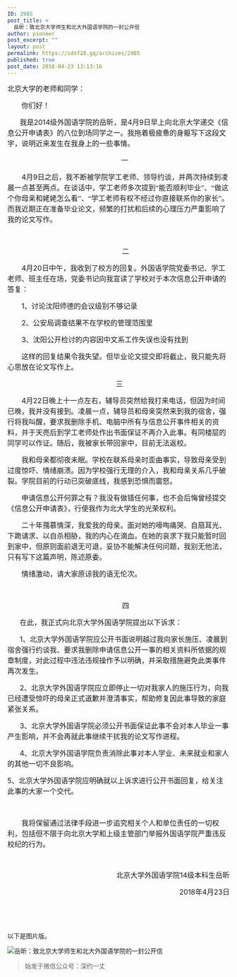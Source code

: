 ```yaml
---
ID: 2985
post_title: >
  岳昕：致北京大学师生和北大外国语学院的一封公开信
author: pioneer
post_excerpt: ""
layout: post
permalink: https://sdxf28.gq/archives/2985
published: true
post_date: 2018-04-23 13:13:16
---
```

<div class="bpp-post-content">
<p style="text-align: left;"><span style="font-family: 宋体; font-size: 16px; text-align: left;">北京大学的老师和同学：</span></p>
<p style="text-align: left; text-indent: 32px;"><span style="font-size: 16px; font-family: 宋体;">你们好！</span></p>
<p style="text-align: left; text-indent: 2em;"><span style="font-size: 16px; font-family: 宋体;">我是</span><span style="font-size: 16px;">2014</span><span style="font-size: 16px; font-family: 宋体;">级外国语学院的岳昕，是</span><span style="font-size: 16px;">4</span><span style="font-size: 16px; font-family: 宋体;">月</span><span style="font-size: 16px;">9日</span><span style="font-size: 16px; font-family: 宋体;">早上向北京大学递交《信息公开申请表》的八位到场同学之一。我拖着极疲惫的身躯写下这段文字，说明近来发生在我身上的一些事情。</span></p>
<p style="text-align: center; text-indent: 2em;"><span style="font-family: 宋体; font-size: 16px; text-align: center;">一</span></p>
<p style="text-indent: 32px;"><span style="font-size: 16px;">4</span><span style="font-size: 16px; font-family: 宋体;">月</span><span style="font-size: 16px;">9日</span><span style="font-size: 16px; font-family: 宋体;">之后，我不断被学院学工老师、领导约谈，并两次持续到凌晨一点甚至两点。在谈话中，</span><span style="font-size: 16px; font-family: 宋体;">学工老</span><span style="font-size: 16px; font-family: 宋体;">师</span><span style="font-size: 16px; font-family: 宋体;">多次提到</span><span style="font-size: 16px; font-family: 宋体;">“</span><span style="font-size: 16px; font-family: 宋体;">能否</span><span style="font-size: 16px; font-family: 宋体;">顺</span><span style="font-size: 16px; font-family: 宋体;">利</span><span style="font-size: 16px; font-family: 宋体;">毕业</span><span style="font-size: 16px; font-family: 宋体;">”</span><span style="font-size: 16px; font-family: 宋体;">、</span><span style="font-size: 16px; font-family: 宋体;">“</span><span style="font-size: 16px; font-family: 宋体;">做</span><span style="font-size: 16px; font-family: 宋体;">这</span><span style="font-size: 16px; font-family: 宋体;">个你母</span><span style="font-size: 16px; font-family: 宋体;">亲</span><span style="font-size: 16px; font-family: 宋体;">和姥姥怎么看</span><span style="font-size: 16px; font-family: 宋体;">”</span><span style="font-size: 16px; font-family: 宋体;">、</span><span style="font-size: 16px; font-family: 宋体;">“</span><span style="font-size: 16px; font-family: 宋体;">学工老</span><span style="font-size: 16px; font-family: 宋体;">师</span><span style="font-size: 16px; font-family: 宋体;">有</span><span style="font-size: 16px; font-family: 宋体;">权</span><span style="font-size: 16px; font-family: 宋体;">不</span><span style="font-size: 16px; font-family: 宋体;">经过</span><span style="font-size: 16px; font-family: 宋体;">你直接</span><span style="font-size: 16px; font-family: 宋体;">联</span><span style="font-size: 16px; font-family: 宋体;">系你的家</span><span style="font-size: 16px; font-family: 宋体;">长</span><span style="font-size: 16px; font-family: 宋体;">”</span><span style="font-size: 16px; font-family: 宋体;">。而</span><span style="font-size: 16px; font-family: 宋体;">我近期正在准备毕业论文，频繁的打扰和后续的心理压力严重影响了我的论文写作。</span></p>
<span style="font-size: 16px;"> </span>
<p style="text-align: center; text-indent: 32px;"><span style="font-size: 16px; font-family: 宋体;">二</span></p>
<p style="text-align: left; text-indent: 32px;"><span style="font-size: 16px;">4</span><span style="font-size: 16px; font-family: 宋体;">月</span><span style="font-size: 16px;">20</span><span style="font-size: 16px; font-family: 宋体;">日中午，我收到了校方的回复。外国语学院党委书记、学工老师、班主任在场，党委书记</span><span style="font-size: 16px; font-family: 宋体;">向我宣</span><span style="font-size: 16px; font-family: 宋体;">读</span><span style="font-size: 16px; font-family: 宋体;">了学校</span><span style="font-size: 16px; font-family: 宋体;">对</span><span style="font-size: 16px; font-family: 宋体;">于本次信息公开申</span><span style="font-size: 16px; font-family: 宋体;">请</span><span style="font-size: 16px; font-family: 宋体;">的答复：</span></p>
<p style="text-align: left; text-indent: 32px;"><span style="text-indent: 16px; font-size: 16px;">1</span><span style="text-indent: 16px; font-size: 16px; font-family: 宋体;">、</span><span style="text-indent: 16px; font-size: 16px; font-family: 宋体;">讨论</span><span style="text-indent: 16px; font-size: 16px; font-family: 宋体;">沈阳</span><span style="text-indent: 16px; font-size: 16px; font-family: 宋体;">师</span><span style="text-indent: 16px; font-size: 16px; font-family: 宋体;">德的会</span><span style="text-indent: 16px; font-size: 16px; font-family: 宋体;">议级别</span><span style="text-indent: 16px; font-size: 16px; font-family: 宋体;">不</span><span style="text-indent: 16px; font-size: 16px; font-family: 宋体;">够记录</span></p>
<p style="text-align: left; text-indent: 32px;"><span style="text-indent: 16px; font-size: 16px;">2</span><span style="text-indent: 16px; font-size: 16px; font-family: 宋体;">、公安局</span><span style="text-indent: 16px; font-size: 16px; font-family: 宋体;">调查结</span><span style="text-indent: 16px; font-size: 16px; font-family: 宋体;">果不在学校的管理范</span><span style="text-indent: 16px; font-size: 16px; font-family: 宋体;">围</span><span style="text-indent: 16px; font-size: 16px; font-family: 宋体;">里</span></p>
<p style="text-align: left; text-indent: 32px;"><span style="text-indent: 16px; font-size: 16px;">3</span><span style="text-indent: 16px; font-size: 16px; font-family: 宋体;">、沈阳公开</span><span style="text-indent: 16px; font-size: 16px; font-family: 宋体;">检讨</span><span style="text-indent: 16px; font-size: 16px; font-family: 宋体;">的内容因中文系工作失误也没有找到</span></p>
<p style="text-align: left; text-indent: 32px;"><span style="font-size: 16px; font-family: 宋体;">这样</span><span style="font-size: 16px; font-family: 宋体;">的回复</span><span style="font-size: 16px; font-family: 宋体;">结</span><span style="font-size: 16px; font-family: 宋体;">果令我失望。但毕业论文提交即将截止，我只能先将心思放在论文写作上。</span></p>
<p style="text-align: center;"><span style="font-size: 16px;"> </span><span style="font-family: 宋体; font-size: 16px; text-align: center; text-indent: 32px;">三</span></p>
<p style="text-align: left; text-indent: 32px;"><span style="font-size: 16px;">4</span><span style="font-size: 16px; font-family: 宋体;">月</span><span style="font-size: 16px;">22</span><span style="font-size: 16px; font-family: 宋体;">日晚上十一点左右，辅导员突然给我打来电话，但因为时间已晚，我并没有接到。凌晨一点，辅</span><span style="font-size: 16px; font-family: 宋体;">导员和母亲突然来到我的宿舍，强行将我叫醒，要求我删除手机、电脑中所有与信息公开事件相关的资料，并于天亮后到学工老师处作出书面保证不再介入此事。有同楼层的同学可以作证。</span><span style="font-size: 16px; font-family: 宋体;">随后，我被家</span><span style="font-size: 16px; font-family: 宋体;">长带回家中</span><span style="font-size: 16px; font-family: 宋体;">，目前无法返校。</span></p>
<p style="text-align: left; text-indent: 32px;"><span style="font-size: 16px; font-family: 宋体;">我和母亲都</span><span style="font-size: 16px; font-family: 宋体;">彻</span><span style="font-size: 16px; font-family: 宋体;">夜未眠。学校在联系母亲时歪曲事实，导致母亲受到过度惊吓、情绪崩溃。因为学校强行无理的介入，我和母亲关系几乎破裂。学院目前的行动已突破底线，我感到恐惧而震怒。</span></p>
<p style="text-align: left; text-indent: 32px;"><span style="font-size: 16px; font-family: 宋体;">申请信息公开何罪之有？我没有做错任何事，也不会后悔曾经提交《信息公开申请表》，行使我作为北大学生的光荣权利。</span></p>
<p style="text-align: left; text-indent: 32px;"><span style="font-size: 16px; font-family: 宋体;">二十年孺慕情深，我爱我的母亲。面对她的嚎啕痛哭、自扇耳光、下跪请求、以自杀相胁，我的内心在滴血。在她的哀求下我只能暂时回到家中，但原则面前退无可退，妥协不能解决任何问题，我别无他法，只有写下这篇声明，陈述原委。</span></p>
<p style="text-align: left; text-indent: 32px;"><span style="font-size: 16px; font-family: 宋体;">情绪激动，请大家原谅我的语无伦次。</span></p>
<p style="text-align: left; text-indent: 32px;"><span style="font-size: 16px;"> </span></p>
<p style="text-align: center; text-indent: 32px;"><span style="font-size: 16px; font-family: 宋体;">四</span></p>
<p style="text-align: left; text-indent: 2em;"><span style="font-size: 16px; font-family: 宋体;">在此，我正式向北京大学外国语学院提出以下诉求：</span></p>
<p style="text-align: left; text-indent: 2em;"><span style="font-size: 16px;">1</span><span style="font-size: 16px; font-family: 宋体;">、北京大学外国语学院应公开书面说明越过我向家长施压、凌晨到宿舍强行约谈我、要求我删除申请信息公开一事的相关资料所依据的规章制度，对此过程中违法违规操作予以明确，并采取措施避免此类事件再次发生。</span></p>
<p style="text-align: left; text-indent: 2em;"><span style="font-size: 16px;">2</span><span style="font-size: 16px; font-family: 宋体;">、北京大学外国语学院应立即停止一切对我家人的施压行为，向我已经遭受惊吓的母亲正式道歉并澄清事实，帮助修复因此事导致的家庭紧张关系。</span></p>
<p style="text-align: left; text-indent: 2em;"><span style="font-size: 16px;">3</span><span style="font-size: 16px; font-family: 宋体;">、北京大学外国语学院必须公开书面保证此事不会对本人毕业一事产生影响，并不会再就此事继续干扰我的论文写作进程。</span></p>
<p style="text-align: left; text-indent: 2em;"><span style="font-size: 16px;">4</span><span style="font-size: 16px; font-family: 宋体;">、北京大学外国语学院负责消除此事对本人学业、未来就业和家人的其他一切不良影响。</span></p>
<p style="text-align: left;"><span style="font-size: 16px;">5</span><span style="font-size: 16px; font-family: 宋体;">、北京大学外国语学院应明确就以上诉求进行公开书面回复，给关注此事的大家一个交代。</span></p>
<p style="text-align: left;"><span style="font-size: 16px;"> </span></p>
<p style="text-align: left; text-indent: 32px;"><span style="font-size: 16px; font-family: 宋体;">我将保留通过法律手段进一步追究相关个人和单位责任的一切权利，包括但不限于向北京大学和上级主管部门举报外国语学院严重违反校纪的行为。</span></p>
<p style="text-align: right;"><span style="font-size: 16px; font-family: 宋体;"> </span></p>
<p style="text-align: right;"><span style="font-size: 16px; font-family: 宋体;">北京大学外国语学院</span><span style="font-size: 16px;">14</span><span style="font-size: 16px; font-family: 宋体;">级本科生</span><span style="font-size: 16px; font-family: 宋体;">岳昕</span></p>
<p style="text-align: right;"><span style="font-size: 16px;">2018</span><span style="font-size: 16px; font-family: 宋体;">年</span><span style="font-size: 16px;">4</span><span style="font-size: 16px; font-family: 宋体;">月</span><span style="font-size: 16px;">23</span><span style="font-size: 16px; font-family: 宋体;">日</span></p>
<p style="text-align: left;"><span style="font-size: 16px; font-family: 宋体;"> </span></p>
<p style="text-align: left;"><span style="font-size: 16px; font-family: 宋体;"> </span></p>
<p style="text-align: left;"></p>
<p style="text-align: left;"><span style="font-family: 宋体;">以下是图片版。</span></p>
<img title="岳昕：致北京大学师生和北大外国语学院的一封公开信" src="https://sdxf26.gq/wp-content/uploads/2018/04/beepress-beepress-weixin-zhihu-jianshu-plugin-2-4-2-2985-1524460315.jpeg" alt="岳昕：致北京大学师生和北大外国语学院的一封公开信" />
<blockquote class="keep-source">始发于微信公众号：深约一丈</blockquote>
</div>